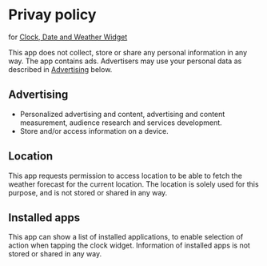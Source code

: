 # Privay policy 

for [Clock, Date and Weather Widget](http://play.google.com/store/apps/details?id=dk.aaholst.clockwidget)

This app does not collect, store or share any personal information in any way. The app contains ads. Advertisers may use your personal data as described in [Advertising](#Advertising) below.

## Advertising
* Personalized advertising and content, advertising and content measurement, audience research and services development.
* Store and/or access information on a device.

## Location
This app requests permission to access location to be able to fetch the weather forecast for the current location.
The location is solely used for this purpose, and is not stored or shared in any way.

## Installed apps
This app can show a list of installed applications, to enable selection of action when tapping the clock widget.
Information of installed apps is not stored or shared in any way.